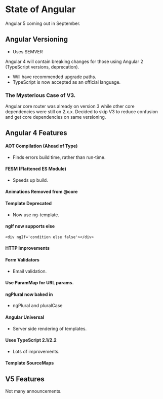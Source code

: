 # State of Angular

Angular 5 coming out in September.

## Angular Versioning
+ Uses SEMVER

Angular 4 will contain breaking changes for those using Angular 2 (TypeScript versions, deprecation).
+ Will have recommended upgrade paths.
+ TypeScript is now accepted as an official language.

### The Mysterious Case of V3.
Angular core router was already on version 3 while other core dependencies were still on 2.x.x.  Decided to skip V3 to reduce confusion and get core dependencies on same versioning.

## Angular 4 Features

#### AOT Compilation (Ahead of Type)
+ Finds errors build time, rather than run-time.

#### FESM (Flattened ES Module)
+ Speeds up build.

#### Animations Removed from @core

#### Template Deprecated
+ Now use ng-template.

#### ngIf now supports else
```
<div ngIf='condition else false'></div>
```

#### HTTP Improvements

#### Form Validators
+ Email validation.

#### Use ParamMap for URL params.

#### ngPlural now baked in
+ ngPlural and pluralCase

#### Angular Universal
+ Server side rendering of templates.

#### Uses TypeScript 2.1/2.2
+ Lots of improvements.

#### Template SourceMaps

## V5 Features
Not many announcements.
